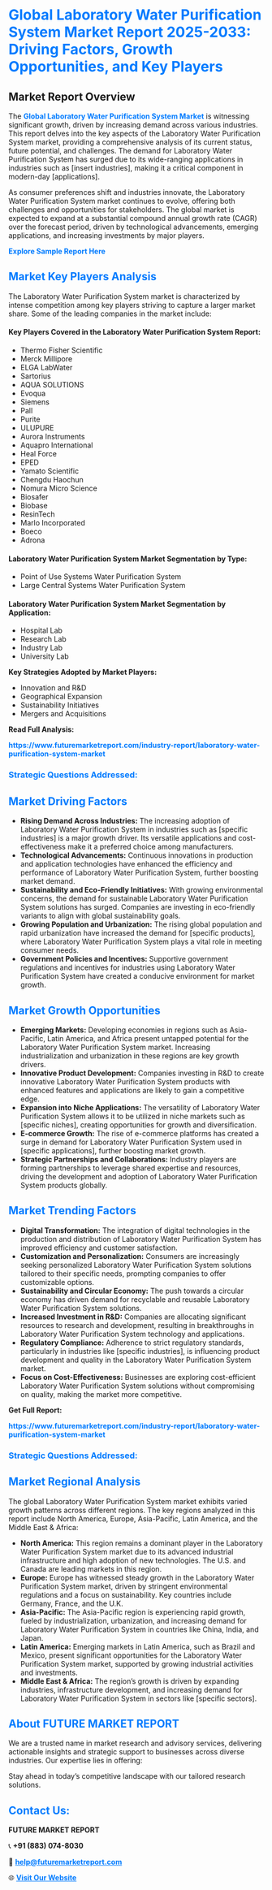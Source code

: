<h1 style="color: #007BFF;">Global Laboratory Water Purification System Market Report 2025-2033: Driving Factors, Growth Opportunities, and Key Players</h1>

<section id="overview">
<h2>Market Report Overview</h2>
<p>The <a href="https://www.futuremarketreport.com/industry-report/laboratory-water-purification-system-market" style="color: #007BFF; text-decoration: none;"><strong>Global Laboratory Water Purification System Market</strong></a> is witnessing significant growth, driven by increasing demand across various industries. This report delves into the key aspects of the Laboratory Water Purification System market, providing a comprehensive analysis of its current status, future potential, and challenges. The demand for Laboratory Water Purification System has surged due to its wide-ranging applications in industries such as [insert industries], making it a critical component in modern-day [applications].</p>
<p>As consumer preferences shift and industries innovate, the Laboratory Water Purification System market continues to evolve, offering both challenges and opportunities for stakeholders. The global market is expected to expand at a substantial compound annual growth rate (CAGR) over the forecast period, driven by technological advancements, emerging applications, and increasing investments by major players.</p>
</section>

<section id="overview">
<p><a href="https://www.futuremarketreport.com/request-sample/reportId=104267" style="color: #007BFF; text-decoration: none;"><strong>Explore Sample Report Here</strong></a></p>
</section>

<section id="key-players">
<h2 style="color: #007BFF;">Market Key Players Analysis</h2>
<p>The Laboratory Water Purification System market is characterized by intense competition among key players striving to capture a larger market share. Some of the leading companies in the market include:</p>
<h4>Key Players Covered in the Laboratory Water Purification System Report:</h4>
<ul><li>Thermo Fisher Scientific</li><li>Merck Millipore</li><li>ELGA LabWater</li><li>Sartorius</li><li>AQUA SOLUTIONS</li><li>Evoqua</li><li>Siemens</li><li>Pall</li><li>Purite</li><li>ULUPURE</li><li>Aurora Instruments</li><li>Aquapro International</li><li>Heal Force</li><li>EPED</li><li>Yamato Scientific</li><li>Chengdu Haochun</li><li>Nomura Micro Science</li><li>Biosafer</li><li>Biobase</li><li>ResinTech</li><li>Marlo Incorporated</li><li>Boeco</li><li>Adrona</li></ul>
<h4>Laboratory Water Purification System Market Segmentation by Type:</h4>
<ul><li>Point of Use Systems Water Purification System</li><li>Large Central Systems Water Purification System</li></ul>

<h4>Laboratory Water Purification System Market Segmentation by Application:</h4>
<ul><li>Hospital Lab</li><li>Research Lab</li><li>Industry Lab</li><li>University Lab</li></ul>
<p><strong>Key Strategies Adopted by Market Players:</strong></p>
<ul>
<li>Innovation and R&D</li>
<li>Geographical Expansion</li>
<li>Sustainability Initiatives</li>
<li>Mergers and Acquisitions</li>
</ul>
</section>

<section>
<p><strong>Read Full Analysis: </strong></p><a href="https://www.futuremarketreport.com/industry-report/laboratory-water-purification-system-market" style="color: #007BFF; text-decoration: none;"><strong>https://www.futuremarketreport.com/industry-report/laboratory-water-purification-system-market</strong></a>
<h3 style="color: #007BFF;">Strategic Questions Addressed:</h3>
</section>

<section id="driving-factors">
<h2 style="color: #007BFF;">Market Driving Factors</h2>
<ul>
<li><strong>Rising Demand Across Industries:</strong> The increasing adoption of Laboratory Water Purification System in industries such as [specific industries] is a major growth driver. Its versatile applications and cost-effectiveness make it a preferred choice among manufacturers.</li>
<li><strong>Technological Advancements:</strong> Continuous innovations in production and application technologies have enhanced the efficiency and performance of Laboratory Water Purification System, further boosting market demand.</li>
<li><strong>Sustainability and Eco-Friendly Initiatives:</strong> With growing environmental concerns, the demand for sustainable Laboratory Water Purification System solutions has surged. Companies are investing in eco-friendly variants to align with global sustainability goals.</li>
<li><strong>Growing Population and Urbanization:</strong> The rising global population and rapid urbanization have increased the demand for [specific products], where Laboratory Water Purification System plays a vital role in meeting consumer needs.</li>
<li><strong>Government Policies and Incentives:</strong> Supportive government regulations and incentives for industries using Laboratory Water Purification System have created a conducive environment for market growth.</li>
</ul>
</section>

<section id="growth-opportunities">
<h2 style="color: #007BFF;">Market Growth Opportunities</h2>
<ul>
<li><strong>Emerging Markets:</strong> Developing economies in regions such as Asia-Pacific, Latin America, and Africa present untapped potential for the Laboratory Water Purification System market. Increasing industrialization and urbanization in these regions are key growth drivers.</li>
<li><strong>Innovative Product Development:</strong> Companies investing in R&D to create innovative Laboratory Water Purification System products with enhanced features and applications are likely to gain a competitive edge.</li>
<li><strong>Expansion into Niche Applications:</strong> The versatility of Laboratory Water Purification System allows it to be utilized in niche markets such as [specific niches], creating opportunities for growth and diversification.</li>
<li><strong>E-commerce Growth:</strong> The rise of e-commerce platforms has created a surge in demand for Laboratory Water Purification System used in [specific applications], further boosting market growth.</li>
<li><strong>Strategic Partnerships and Collaborations:</strong> Industry players are forming partnerships to leverage shared expertise and resources, driving the development and adoption of Laboratory Water Purification System products globally.</li>
</ul>
</section>

<section id="trending-factors">
<h2 style="color: #007BFF;">Market Trending Factors</h2>
<ul>
<li><strong>Digital Transformation:</strong> The integration of digital technologies in the production and distribution of Laboratory Water Purification System has improved efficiency and customer satisfaction.</li>
<li><strong>Customization and Personalization:</strong> Consumers are increasingly seeking personalized Laboratory Water Purification System solutions tailored to their specific needs, prompting companies to offer customizable options.</li>
<li><strong>Sustainability and Circular Economy:</strong> The push towards a circular economy has driven demand for recyclable and reusable Laboratory Water Purification System solutions.</li>
<li><strong>Increased Investment in R&D:</strong> Companies are allocating significant resources to research and development, resulting in breakthroughs in Laboratory Water Purification System technology and applications.</li>
<li><strong>Regulatory Compliance:</strong> Adherence to strict regulatory standards, particularly in industries like [specific industries], is influencing product development and quality in the Laboratory Water Purification System market.</li>
<li><strong>Focus on Cost-Effectiveness:</strong> Businesses are exploring cost-efficient Laboratory Water Purification System solutions without compromising on quality, making the market more competitive.</li>
</ul>
</section>

<section>
<p><strong>Get Full Report: </strong></p><a href="https://www.futuremarketreport.com/industry-report/laboratory-water-purification-system-market" style="color: #007BFF; text-decoration: none;"><strong>https://www.futuremarketreport.com/industry-report/laboratory-water-purification-system-market</strong></a>
<h3 style="color: #007BFF;">Strategic Questions Addressed:</h3>
</section>


<section id="regional-analysis">
<h2 style="color: #007BFF;">Market Regional Analysis</h2>
<p>The global Laboratory Water Purification System market exhibits varied growth patterns across different regions. The key regions analyzed in this report include North America, Europe, Asia-Pacific, Latin America, and the Middle East & Africa:</p>
<ul>
<li><strong>North America:</strong> This region remains a dominant player in the Laboratory Water Purification System market due to its advanced industrial infrastructure and high adoption of new technologies. The U.S. and Canada are leading markets in this region.</li>
<li><strong>Europe:</strong> Europe has witnessed steady growth in the Laboratory Water Purification System market, driven by stringent environmental regulations and a focus on sustainability. Key countries include Germany, France, and the U.K.</li>
<li><strong>Asia-Pacific:</strong> The Asia-Pacific region is experiencing rapid growth, fueled by industrialization, urbanization, and increasing demand for Laboratory Water Purification System in countries like China, India, and Japan.</li>
<li><strong>Latin America:</strong> Emerging markets in Latin America, such as Brazil and Mexico, present significant opportunities for the Laboratory Water Purification System market, supported by growing industrial activities and investments.</li>
<li><strong>Middle East & Africa:</strong> The region’s growth is driven by expanding industries, infrastructure development, and increasing demand for Laboratory Water Purification System in sectors like [specific sectors].</li>
</ul>
</section>

<footer>
<h2 style="color: #007BFF;">About FUTURE MARKET REPORT</h2>
<p>We are a trusted name in market research and advisory services, delivering actionable insights and strategic support to businesses across diverse industries. Our expertise lies in offering:</p>

<p>Stay ahead in today’s competitive landscape with our tailored research solutions.</p>

<h2 style="color: #007BFF;">Contact Us:</h2>
<p><strong>FUTURE MARKET REPORT</strong></p>
<p>📞 <strong>+91 (883) 074-8030</strong></p>
<p>📧 <strong><a href="mailto:help@futuremarketreport.com" style="color: #007BFF;">help@futuremarketreport.com</a></strong></p>
<p>🌐 <strong><a href="https://www.futuremarketreport.com/" style="color: #007BFF;">Visit Our Website</a></strong></p>
</footer>